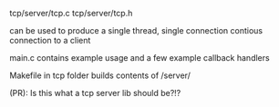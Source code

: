 tcp/server/tcp.c
tcp/server/tcp.h

can be used to produce a single thread, single connection contious connection to a client

main.c contains example usage and a few example callback handlers

Makefile in tcp folder builds contents of /server/ 

(PR): Is this what a tcp server lib should be?!?

